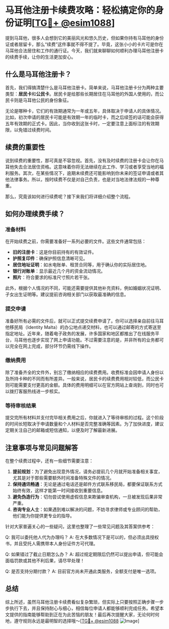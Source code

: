 # 马耳他注册卡续费攻略：轻松搞定你的身份证明[[TG💪+ @esim1088](https://t.me/s/esim1088)]

提到马耳他，很多人会想到它的美丽风光和悠久历史，但如果你持有马耳他的身份证或者居留卡，那么“续费”这件事就不得不提了。毕竟，这张小小的卡片可是你在马耳他合法居住和工作的通行证。今天，我们就来聊聊如何顺利办理马耳他注册卡的续费手续，让你的生活更加安心。

## 什么是马耳他注册卡？

首先，我们得搞清楚什么是马耳他注册卡。简单来说，马耳他注册卡分为两种主要类型：**居民卡**和**公民卡**。居民卡是给那些长期居住在马耳他的外国人使用的，而公民卡则是马耳他公民的身份象征。

无论是哪种卡，它们的有效期通常为一年或五年，具体取决于申请人的具体情况。比如，初次申请的居民卡可能是有效期一年的临时卡，而之后续签的话可能会获得五年有效期的正式卡。因此，当你收到这张卡时，一定要注意上面标注的有效期限，以免错过续费时间。

## 续费的重要性

说到续费的重要性，那可真是不容忽视。首先，没有及时续费的注册卡会让你在马耳他失去合法居住资格。这意味着你将无法继续在此工作、学习或者享受当地的福利服务。其次，在某些情况下，逾期未续费还可能影响到你未来的签证申请或者其他法律事务。所以，按时续费不仅是对自己负责，也是对当地法律法规的一种尊重。

那么，究竟该如何进行续费呢？接下来我们将详细介绍整个流程。

## 如何办理续费手续？

### 准备材料

在开始续费之前，你需要准备好一系列必要的文件。这些文件通常包括：

- **旧的注册卡**：这是你目前持有的有效证件。
- **护照复印件**：确保护照信息清晰可见。
- **居住地址证明**：如水电账单、租赁合同等，用于确认你的实际居住地。
- **银行对账单**：显示最近几个月的资金流动情况。
- **照片**：符合要求的标准尺寸照片若干张。

此外，根据个人情况的不同，可能还需要提供其他补充资料，例如婚姻状况证明、子女出生证明等。建议提前咨询相关部门以获取最准确的信息。

### 提交申请

准备好所有必需的文件后，就可以正式提交续费申请了。你可以选择亲自前往马耳他移民局（Identity Malta）的办公地点递交材料，也可以通过邮寄的方式寄送至指定地址。近年来，随着电子政务的发展，许多国家和地区都推出了在线服务平台，马耳他也逐步实现了网上申请功能。不过需要注意的是，并非所有的业务都可以完全在网上完成，部分环节仍需线下操作。

### 缴纳费用

除了准备齐全的文件外，别忘了缴纳相应的续费费用。收费标准会因申请人身份以及所持卡种的不同而有所差异。一般来说，居民卡的续费费用相对较低，而公民卡则可能需要支付更高的金额。具体的费用明细可以在官方网站上查询到，同时也可以拨打客服热线进一步核实。

### 等待审核结果

提交完所有材料并支付完毕相关费用之后，你就进入了等待审核的过程。这个阶段的时间长短取决于申请数量和个人材料是否完整准确等因素。为了加快进度，建议定期关注自己的邮箱或短信通知，以便及时了解最新进展。

## 注意事项与常见问题解答

在整个续费过程中，还有一些细节需要注意：

1. **提前规划**：为了避免出现意外情况，请务必提前几个月就开始准备相关事宜，尤其是对于那些需要额外时间准备特殊文件的情况。
2. **保持通讯畅通**：无论是通过电话还是邮件方式联系移民局，都要保证联系方式始终有效，这样才能第一时间接收到重要信息。
3. **避免伪造行为**：切勿尝试使用虚假信息来欺骗审查机构，一旦被发现后果非常严重。
4. **咨询专业人士**：如果遇到难以解决的问题，不妨寻求律师或专业顾问的帮助，他们能为你提供更专业的指导。

针对大家普遍关心的一些疑问，这里也整理了一些常见问题及其答案供参考：

Q: 我可以委托他人代为办理吗？
A: 在大多数情况下是可以的，但必须出具授权书，并且受托人需携带本人身份证件方可代理。

Q: 如果错过了截止日期怎么办？
A: 超过规定期限后仍然可以提出申请，但可能会面临罚款或其他不利后果，请尽早处理！

Q: 是否支持分期付款？
A: 目前官方尚未开通此类服务，全额支付是唯一选项。

## 总结

综上所述，虽然马耳他注册卡续费看似复杂繁琐，但实际上只要按照正确步骤一步步执行下去，并且保持耐心与细心，相信每位申请人都能够顺利完成任务。希望本文提供的指南能够帮助到正在为此苦恼的朋友！最后再次提醒大家，无论何时何地，遵守规则永远是最明智的选择哦～[[TG💪+ @esim1088](https://t.me/s/esim1088) ![Image](https://i.postimg.cc/4NQfJmqS/Snipaste-2025-05-13-00-14-12.png)]